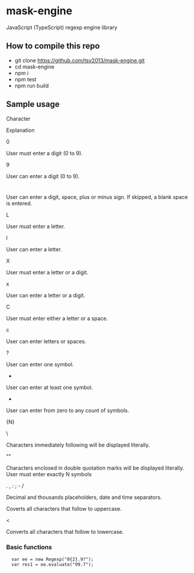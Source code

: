 # mask-engine
JavaScript (TypeScript) regexp engine library

## How to compile this repo
 - git clone https://github.com/tsv2013/mask-engine.git
 - cd mask-engine
 - npm i
 - npm test
 - npm run build


## Sample usage


Character

Explanation

0

User must enter a digit (0 to 9).

9

User can enter a digit (0 to 9).

#

User can enter a digit, space, plus or minus sign. If skipped, a blank space is entered.

L

User must enter a letter.

l

User can enter a letter.

X

User must enter a letter or a digit.

x

User can enter a letter or a digit.

C

User must enter either a letter or a space.

c

User can enter letters or spaces.

?

User can enter one symbol.

+

User can enter at least one symbol.

*

User can enter from zero to any count of symbols.

{N}

\

Characters immediately following will be displayed literally.

""

Characters enclosed in double quotation marks will be displayed literally.
User must enter exactly N symbols

. , : ; - /

Decimal and thousands placeholders, date and time separators.

>

Coverts all characters that follow to uppercase.

<

Converts all characters that follow to lowercase.


### Basic functions
```JS
  var ee = new Regexp("0{2}.9?");
  var res1 = ee.evaluate("99.7");
```
